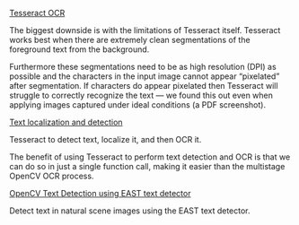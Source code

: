 


[Tesseract OCR](https://github.com/shejz/OCR/tree/main/Tesseract%20OCR)

The biggest downside is with the limitations of Tesseract itself. Tesseract works best when there are extremely clean segmentations of the foreground text from the background.

Furthermore these segmentations need to be as high resolution (DPI) as possible and the characters in the input image cannot appear “pixelated” after segmentation. If characters do appear pixelated then Tesseract will struggle to correctly recognize the text — we found this out even when applying images captured under ideal conditions (a PDF screenshot).

[Text localization and detection](https://github.com/shejz/OCR/tree/main/Text%20localization%20and%20detection)

Tesseract to detect text, localize it, and then OCR it.

The benefit of using Tesseract to perform text detection and OCR is that we can do so in just a single function call, making it easier than the multistage OpenCV OCR process.

[OpenCV Text Detection using EAST text detector](https://github.com/shejz/OCR/tree/main/OpenCV%20Text%20Detection%20(EAST%20text%20detector))

Detect text in natural scene images using the EAST text detector.
